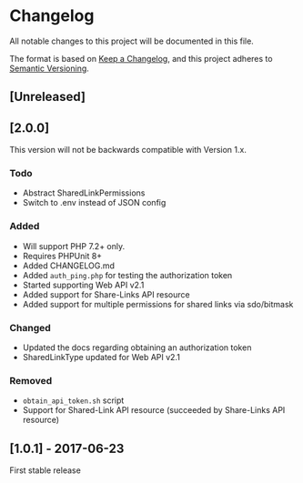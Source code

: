 # Changelog
All notable changes to this project will be documented in this file.

The format is based on [Keep a Changelog](https://keepachangelog.com/en/1.0.0/),
and this project adheres to [Semantic Versioning](https://semver.org/spec/v2.0.0.html).

## [Unreleased]

## [2.0.0]

This version will not be backwards compatible with Version 1.x. 

### Todo
- Abstract SharedLinkPermissions
- Switch to .env instead of JSON config

### Added
- Will support PHP 7.2+ only.
- Requires PHPUnit 8+
- Added CHANGELOG.md
- Added `auth_ping.php` for testing the authorization token
- Started supporting Web API v2.1
- Added support for Share-Links API resource
- Added support for multiple permissions for shared links via sdo/bitmask

### Changed
- Updated the docs regarding obtaining an authorization token
- SharedLinkType updated for Web API v2.1

### Removed
- `obtain_api_token.sh` script
- Support for Shared-Link API resource (succeeded by Share-Links API resource)

## [1.0.1] - 2017-06-23

First stable release

